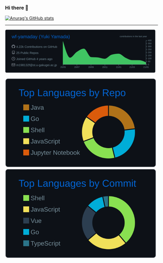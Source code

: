 ### Hi there 👋

<!--
**wf-yamaday/wf-yamaday** is a ✨ _special_ ✨ repository because its `README.md` (this file) appears on your GitHub profile.

Here are some ideas to get you started:

- 🔭 I’m currently working on ...
- 🌱 I’m currently learning ...
- 👯 I’m looking to collaborate on ...
- 🤔 I’m looking for help with ...
- 💬 Ask me about ...
- 📫 How to reach me: ...
- 😄 Pronouns: ...
- ⚡ Fun fact: ...
-->

[![Anurag's GitHub stats](https://github-readme-stats.vercel.app/api?username=wf-yamaday&count_private=true&show_icons=true&theme=dark)](https://github.com/anuraghazra/github-readme-stats)

<hr>

![](https://raw.githubusercontent.com/wf-yamaday/wf-yamaday/main/profile-summary-card-output/github_dark/0-profile-details.svg)

[![](https://raw.githubusercontent.com/wf-yamaday/wf-yamaday/main/profile-summary-card-output/github_dark/1-repos-per-language.svg)](https://github.com/vn7n24fzkq/github-profile-summary-cards)
[![](https://raw.githubusercontent.com/wf-yamaday/wf-yamaday/main/profile-summary-card-output/github_dark/2-most-commit-language.svg)](https://github.com/vn7n24fzkq/github-profile-summary-cards)
